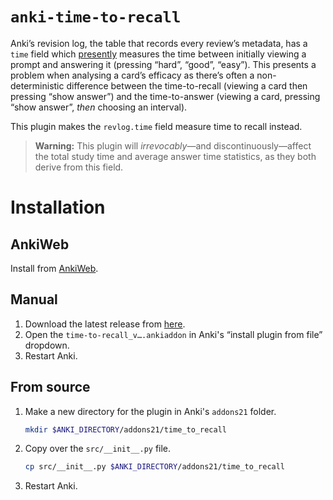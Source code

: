 # `anki-time-to-recall`

Anki’s revision log, the table that records every review’s metadata, has a `time` field which [presently](https://forums.ankiweb.net/t/timer-is-still-counting-in-between-cards-is-it-normal/20552) measures the time between initially viewing a prompt and answering it (pressing “hard”, “good”, “easy”). This presents a problem when analysing a card’s efficacy as there’s often a non-deterministic difference between the time-to-recall (viewing a card then pressing “show answer”) and the time-to-answer (viewing a card, pressing “show answer”, _then_ choosing an interval).

This plugin makes the `revlog.time` field measure time to recall instead.

> **Warning:** This plugin will *irrevocably*—and discontinuously—affect the total study time and average answer time statistics, as they both derive from this field.

# Installation
## AnkiWeb

Install from [AnkiWeb](https://ankiweb.net/shared/info/1271147075).

## Manual

1. Download the latest release from [here](https://github.com/sameersismail/anki-time-to-recall/releases).
2. Open the `time-to-recall_v….ankiaddon` in Anki's “install plugin from file” dropdown.
3. Restart Anki.

## From source

1. Make a new directory for the plugin in Anki's `addons21` folder.

    ```sh
    mkdir $ANKI_DIRECTORY/addons21/time_to_recall
    ```

2. Copy over the `src/__init__.py` file.

    ```sh
    cp src/__init__.py $ANKI_DIRECTORY/addons21/time_to_recall
    ```

3. Restart Anki.